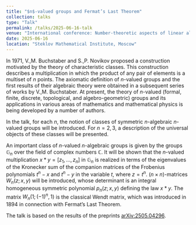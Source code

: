 ```yaml
---
title: "$n$-valued groups and Fermat’s Last Theorem"
collection: talks
type: "Talk"
permalink: /talks/2025-06-16-talk
venue: "International conference: Number-theoretic aspects of linear algebraic groups and algebraic varieties: results and prospects"
date: 2025-06-16
location: "Steklov Mathematical Institute, Moscow"
---
```

  

In 1971, V.,M. Buchstaber and S.,P. Novikov proposed a construction motivated by the theory of characteristic classes. This construction describes a multiplication in which the product of any pair of elements is a multiset of $n$ points. The axiomatic definition of $n$-valued groups and the first results of their algebraic theory were obtained in a subsequent series of works by V.,M. Buchstaber. At present, the theory of $n$-valued (formal, finite, discrete, topological, and algebro-geometric) groups and its applications in various areas of mathematics and mathematical physics is being developed by a number of authors.

In the talk, for each $n$, the notion of classes of symmetric $n$-algebraic $n$-valued groups will be introduced. For $n = 2, 3$, a description of the universal objects of these classes will be presented.

An important class of $n$-valued $n$-algebraic groups is given by the groups $\mathbb{G}_n$ over the field of complex numbers $\mathbb{C}$. It will be shown that the $n$-valued multiplication $x * y = [z_1,\ldots,z_n]$ in $\mathbb{G}_n$ is realized in terms of the eigenvalues of the Kronecker sum of the companion matrices of the Frobenius polynomials $t^n - x$ and $t^n - y$ in the variable $t$, where $z = t^n$. $(n \times n)$-matrices $W_n(z; x,y)$ will be introduced, whose determinant is an integral homogeneous symmetric polynomial $p_n(z; x,y)$ defining the law $x*y$. The matrix $W_n(1; (-1)^n, 1)$ is the classical Wendt matrix, which was introduced in 1894 in connection with Fermat’s Last Theorem.

The talk is based on the results of the preprints [arXiv:2505.04296](https://doi.org/10.48550/arXiv.2505.04296).
   
